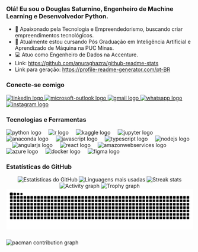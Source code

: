 ### Olá! Eu sou o Douglas Saturnino, Engenheiro de Machine Learning e Desenvolvedor Python. 
- 🚀 Apaixonado pela Tecnologia e Empreendedorismo, buscando criar empreendimentos tecnológicos.
- 📝 Atualmente estou cursando Pós Graduação em Inteligência Artificial e Aprendizado de Máquina na PUC Minas.
- 💻 Atuo como Engenheiro de Dados na Accenture.
- Link: https://github.com/anuraghazra/github-readme-stats
- Link para geração: https://profile-readme-generator.com/pt-BR

### Conecte-se comigo

<div align="left">
  <a href="www.linkedin.com/in/douglas-saturnino-05ab17194" target="_blank">
    <img src="https://raw.githubusercontent.com/maurodesouza/profile-readme-generator/master/src/assets/icons/social/linkedin/default.svg" width="52" height="40" alt="linkedin logo"  />
  </a>
  <a href="mailto:douglassaturnino@live.com" target="_blank">
    <img src="https://raw.githubusercontent.com/maurodesouza/profile-readme-generator/master/src/assets/icons/social/microsoft-outlook/default.svg" width="52" height="40" alt="microsoft-outlook logo"  />
  </a>
  <a href="mailto:douglas02saturnino@gmail.com" target="_blank">
    <img src="https://raw.githubusercontent.com/maurodesouza/profile-readme-generator/master/src/assets/icons/social/gmail/default.svg" width="52" height="40" alt="gmail logo"  />
  </a>
  <a href="https://wa.me/553181204779" target="_blank">
    <img src="https://raw.githubusercontent.com/maurodesouza/profile-readme-generator/master/src/assets/icons/social/whatsapp/default.svg" width="52" height="40" alt="whatsapp logo"  />
  </a>
  <a href="https://instagram.com/douglas.alexander" target="_blank">
    <img src="https://raw.githubusercontent.com/maurodesouza/profile-readme-generator/master/src/assets/icons/social/instagram/default.svg" width="52" height="40" alt="instagram logo"  />
  </a>
</div>

### Tecnologias e Ferramentas

<div align="left">
  <img src="https://cdn.jsdelivr.net/gh/devicons/devicon/icons/python/python-original.svg" height="40" alt="python logo"  />
  <img width="12" />
  <img src="https://cdn.jsdelivr.net/gh/devicons/devicon/icons/r/r-original.svg" height="40" alt="r logo"  />
  <img width="12" />
  <img src="https://cdn.jsdelivr.net/gh/devicons/devicon/icons/kaggle/kaggle-original.svg" height="40" alt="kaggle logo"  />
  <img width="12" />
  <img src="https://cdn.jsdelivr.net/gh/devicons/devicon/icons/jupyter/jupyter-original.svg" height="40" alt="jupyter logo"  />
  <img width="12" />
  <img src="https://cdn.jsdelivr.net/gh/devicons/devicon/icons/anaconda/anaconda-original.svg" height="40" alt="anaconda logo"  />
  <img width="12" />
  <img src="https://cdn.jsdelivr.net/gh/devicons/devicon/icons/javascript/javascript-original.svg" height="40" alt="javascript logo"  />
  <img width="12" />
  <img src="https://cdn.jsdelivr.net/gh/devicons/devicon/icons/typescript/typescript-original.svg" height="40" alt="typescript logo"  />
  <img width="12" />
  <img src="https://cdn.jsdelivr.net/gh/devicons/devicon/icons/nodejs/nodejs-original.svg" height="40" alt="nodejs logo"  />
  <img width="12" />
  <img src="https://cdn.jsdelivr.net/gh/devicons/devicon/icons/angularjs/angularjs-original.svg" height="40" alt="angularjs logo"  />
  <img width="12" />
  <img src="https://cdn.jsdelivr.net/gh/devicons/devicon/icons/react/react-original.svg" height="40" alt="react logo"  />
  <img width="12" />
  <img src="https://cdn.jsdelivr.net/gh/devicons/devicon/icons/amazonwebservices/amazonwebservices-line-wordmark.svg" height="40" alt="amazonwebservices logo"  />
  <img width="12" />
  <img src="https://cdn.jsdelivr.net/gh/devicons/devicon/icons/azure/azure-original.svg" height="40" alt="azure logo"  />
  <img width="12" />
  <img src="https://cdn.jsdelivr.net/gh/devicons/devicon/icons/docker/docker-original.svg" height="40" alt="docker logo"  />
  <img width="12" />
  <img src="https://cdn.jsdelivr.net/gh/devicons/devicon/icons/figma/figma-original.svg" height="40" alt="figma logo"  />
</div>

### Estatísticas do GitHub

<div align="center">
  <img src="https://github-readme-stats.vercel.app/api?username=Douglas02Saturnino&hide_title=false&hide_rank=false&show_icons=true&include_all_commits=true&count_private=true&disable_animations=false&theme=algolia&locale=en&hide_border=false&order=1" height="150" alt="Estatísticas do GitHub" />
  <img src="https://github-readme-stats.vercel.app/api/top-langs?username=Douglas02Saturnino&locale=en&hide_title=false&layout=compact&card_width=320&langs_count=5&theme=algolia&hide_border=false&order=2" height="150" alt="Linguagens mais usadas" />
  <img src="https://streak-stats.demolab.com?user=Douglas02Saturnino&locale=en&mode=daily&theme=algolia&hide_border=false&border_radius=5&order=3" height="150" alt="Streak stats" />
  <img src="https://github-readme-activity-graph.vercel.app/graph?username=Douglas02Saturnino&radius=16&theme=redical&area=true&order=5" height="300" alt="Activity graph" />
  <img src="https://github-profile-trophy.vercel.app?username=Douglas02Saturnino&theme=algolia&column=-1&row=1&margin-w=8&margin-h=8&no-bg=false&no-frame=false&order=4" height="150" alt="Trophy graph" />
</div>


<img src="https://raw.githubusercontent.com/Douglas02Saturnino/Douglas02Saturnino/output/snake.svg" alt="Snake animation" />


###

<picture>
  <source media="(prefers-color-scheme: dark)" srcset="https://raw.githubusercontent.com/Douglas02Saturnino/Douglas02Saturnino/output/pacman-contribution-graph-dark.svg">
  <source media="(prefers-color-scheme: light)" srcset="https://raw.githubusercontent.com/Douglas02Saturnino/Douglas02Saturnino/output/pacman-contribution-graph.svg">
  <img alt="pacman contribution graph" src="https://raw.githubusercontent.com/Douglas02Saturnino/Douglas02Saturnino/output/pacman-contribution-graph.svg">
</picture>

###
